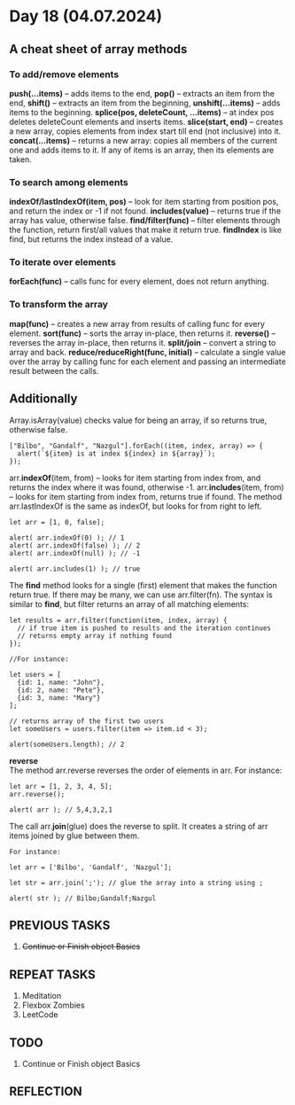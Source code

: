 # Day 18 (04.07.2024)

## A cheat sheet of array methods

### To add/remove elements

**push(...items)** – adds items to the end,
**pop()** – extracts an item from the end,
**shift()** – extracts an item from the beginning,
**unshift(...items)** – adds items to the beginning.
**splice(pos, deleteCount, ...items)** – at index pos deletes deleteCount elements and inserts items.
**slice(start, end)** – creates a new array, copies elements from index start till end (not inclusive) into it.
**concat(...items)** – returns a new array: copies all members of the current one and adds items to it. If any of items is an array, then its elements are taken.

### To search among elements

**indexOf/lastIndexOf(item, pos)** – look for item starting from position pos, and return the index or -1 if not found.
**includes(value)** – returns true if the array has value, otherwise false.
**find/filter(func)** – filter elements through the function, return first/all values that make it return true.
**findIndex** is like find, but returns the index instead of a value.

### To iterate over elements

**forEach(func)** – calls func for every element, does not return anything.

### To transform the array

**map(func)** – creates a new array from results of calling func for every element.
**sort(func)** – sorts the array in-place, then returns it.
**reverse()** – reverses the array in-place, then returns it.
**split/join** – convert a string to array and back.
**reduce/reduceRight(func, initial)** – calculate a single value over the array by calling func for each element and passing an intermediate result between the calls.

## Additionally

Array.isArray(value) checks value for being an array, if so returns true, otherwise false.

```JS
["Bilbo", "Gandalf", "Nazgul"].forEach((item, index, array) => {
  alert(`${item} is at index ${index} in ${array}`);
});
```

arr.**indexOf**(item, from) – looks for item starting from index from, and returns the index where it was found, otherwise -1.
arr.**includes**(item, from) – looks for item starting from index from, returns true if found.
The method arr.lastIndexOf is the same as indexOf, but looks for from right to left.

```JS
let arr = [1, 0, false];

alert( arr.indexOf(0) ); // 1
alert( arr.indexOf(false) ); // 2
alert( arr.indexOf(null) ); // -1

alert( arr.includes(1) ); // true
```

The **find** method looks for a single (first) element that makes the function return true.
If there may be many, we can use arr.filter(fn).
The syntax is similar to **find**, but filter returns an array of all matching elements:

```JS
let results = arr.filter(function(item, index, array) {
  // if true item is pushed to results and the iteration continues
  // returns empty array if nothing found
});

//For instance:

let users = [
  {id: 1, name: "John"},
  {id: 2, name: "Pete"},
  {id: 3, name: "Mary"}
];

// returns array of the first two users
let someUsers = users.filter(item => item.id < 3);

alert(someUsers.length); // 2
```

**reverse**  
The method arr.reverse reverses the order of elements in arr.
For instance:

```JS
let arr = [1, 2, 3, 4, 5];
arr.reverse();

alert( arr ); // 5,4,3,2,1
```

The call arr.**join**(glue) does the reverse to split. It creates a string of arr items joined by glue between them.

```JS
For instance:

let arr = ['Bilbo', 'Gandalf', 'Nazgul'];

let str = arr.join(';'); // glue the array into a string using ;

alert( str ); // Bilbo;Gandalf;Nazgul
```

## PREVIOUS TASKS

1. ~~Continue or Finish object Basics~~

## REPEAT TASKS

1. Meditation
2. Flexbox Zombies
3. LeetCode

## TODO

1. Continue or Finish object Basics

## REFLECTION
